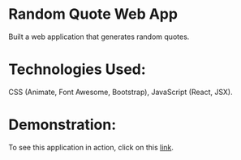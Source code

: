 # Random Quote Web App
Built a web application that generates random quotes.

# Technologies Used:
CSS (Animate, Font Awesome, Bootstrap), JavaScript (React, JSX).

# Demonstration:

To see this application in action, click on this [link](https://ma86.github.io/QuoteMachine/).

